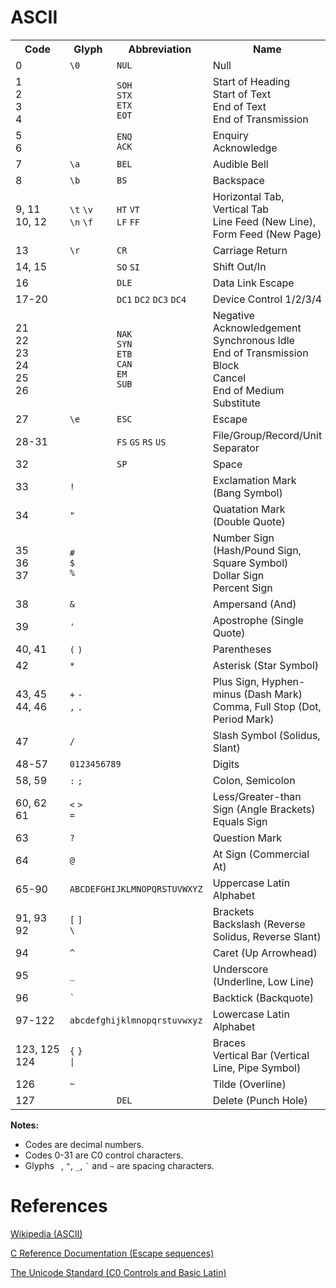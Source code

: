 <h1>ASCII</h1>

<table>
<tr><th>Code<th>Glyph<th>Abbreviation<th>Name
<tr><td>0<td><code>\0</code><td><code>NUL</code><td>Null
<tr><td>1<br/>2<br/>3<br/>4<td>
    <td><code>SOH</code><br/><code>STX</code><br/><code>ETX</code><br/><code>EOT</code>
    <td>Start of Heading<br/>Start of Text<br/>End of Text<br/>End of Transmission
<tr><td>5<br/>6<td>
    <td><code>ENQ</code><br/><code>ACK</code>
    <td>Enquiry<br/>Acknowledge
<tr><td>7<td><code>\a</code><td><code>BEL</code><td>Audible Bell
<tr><td>8<td><code>\b</code><td><code>BS</code><td>Backspace
<tr><td>9,&nbsp;11<br/>10,&nbsp;12
    <td><code>\t</code>&nbsp;<code>\v</code><br/><code>\n</code>&nbsp;<code>\f</code>
    <td><code>HT</code>&nbsp;<code>VT</code><br/><code>LF</code>&nbsp;<code>FF</code>
    <td>Horizontal Tab, Vertical Tab<br/>Line Feed (New Line), Form Feed (New Page)
<tr><td>13<td><code>\r</code><td><code>CR</code><td>Carriage Return
<tr><td>14,&nbsp;15<td><td><code>SO</code>&nbsp;<code>SI</code><td>Shift Out/In
<tr><td>16<td><td><code>DLE</code><td>Data Link Escape
<tr><td>17-20
    <td>
    <td><code>DC1</code>&nbsp;<code>DC2</code>&nbsp;<code>DC3</code>&nbsp;<code>DC4</code>
    <td>Device Control 1/2/3/4
<tr><td>21<br/>
        22<br/>
        23<br/>
        24<br/>
        25<br/>
        26
    <td>
    <td><code>NAK</code><br/>
        <code>SYN</code><br/>
        <code>ETB</code><br/>
        <code>CAN</code><br/>
        <code>EM</code><br/>
        <code>SUB</code>
    <td>Negative Acknowledgement<br/>
        Synchronous Idle<br/>
        End of Transmission Block<br/>
        Cancel<br/>
        End of Medium<br/>
        Substitute
<tr><td>27<td><code>\e</code><td><code>ESC</code><td>Escape
<tr><td>28-31
    <td>
    <td><code>FS</code>&nbsp;<code>GS</code>&nbsp;<code>RS</code>&nbsp;<code>US</code>
    <td>File/Group/Record/Unit Separator
<tr><td>32<td><code>&#32;</code><td><code>SP</code><td>Space
<tr><td>33<td colspan="2"><code>!</code><td>Exclamation Mark (Bang Symbol)
<tr><td>34<td colspan="2"><code>"</code><td>Quatation Mark (Double Quote)
<tr><td>35<br/>36<br/>37<td colspan="2"><code>#</code><br/><code>$</code><br/><code>%</code><td>Number Sign (Hash/Pound Sign, Square Symbol)<br/>Dollar Sign<br/>Percent Sign
<tr><td>38<td colspan="2"><code>&</code><td>Ampersand (And)
<tr><td>39<td colspan="2"><code>'</code><td>Apostrophe (Single Quote)
<tr><td>40,&nbsp;41<td colspan="2"><code>(</code>&nbsp;<code>)</code><td>Parentheses
<tr><td>42<td colspan="2"><code>*</code><td>Asterisk (Star Symbol)
<tr><td>43,&nbsp;45<br/>44,&nbsp;46
    <td colspan="2"><code>+</code>&nbsp;<code>-</code><br/><code>,</code>&nbsp;<code>.</code>
    <td>Plus Sign, Hyphen-minus (Dash Mark)<br/>Comma, Full Stop (Dot, Period Mark)
<tr><td>47<td colspan="2"><code>/</code><td>Slash Symbol (Solidus, Slant)
<tr><td>48-57<td colspan="2"><code>0123456789</code><td>Digits
<tr><td>58,&nbsp;59<td colspan="2"><code>:</code>&nbsp;<code>;</code><td>Colon, Semicolon
<tr><td>60,&nbsp;62<br/>61
    <td colspan="2"><code><</code>&nbsp;<code>></code><br/><code>=</code>
    <td>Less/Greater-than Sign (Angle Brackets)<br/>Equals Sign
<tr><td>63<td colspan="2"><code>?</code><td>Question Mark
<tr><td>64<td colspan="2"><code>@</code><td>At Sign (Commercial At)
<tr><td>65-90<td colspan="2"><code>ABCDEFGHIJKLMNOPQRSTUVWXYZ</code><td>Uppercase Latin Alphabet
<tr><td>91,&nbsp;93<br/>92
    <td colspan="2"><code>[</code>&nbsp;<code>]</code><br/><code>\</code>
    <td>Brackets<br/>Backslash (Reverse Solidus, Reverse Slant)
<tr><td>94<td colspan="2"><code>^</code><td>Caret (Up Arrowhead)
<tr><td>95<td colspan="2"><code>_</code><td>Underscore (Underline, Low Line)
<tr><td>96<td colspan="2"><code>`</code><td>Backtick (Backquote)
<tr><td>97-122<td colspan="2"><code>abcdefghijklmnopqrstuvwxyz</code><td>Lowercase Latin Alphabet
<tr><td>123,&nbsp;125<br/>124
    <td colspan="2"><code>{</code>&nbsp;<code>}</code><br/><code>|</code>
    <td>Braces<br/>Vertical Bar (Vertical Line, Pipe Symbol)
<tr><td>126<td colspan="2"><code>~</code><td>Tilde (Overline)
<tr><td>127<td><td><code>DEL</code><td>Delete (Punch Hole)
</table>

<b>Notes:</b>
<ul>
<li>Codes are decimal numbers.
<li>Codes 0-31 are C0 control characters.
<li>Glyphs <code>&#32;</code>, <code>^</code>, <code>_</code>, <code>`</code> and <code>~</code>
    are spacing characters.
</ul>

<h1>References</h1>

[Wikipedia (ASCII)](https://en.wikipedia.org/wiki/ASCII)

[C Reference Documentation (Escape sequences)](https://en.cppreference.com/w/c/language/escape)

[The Unicode Standard (C0 Controls and Basic Latin)](https://www.unicode.org/charts/PDF/U0000.pdf)